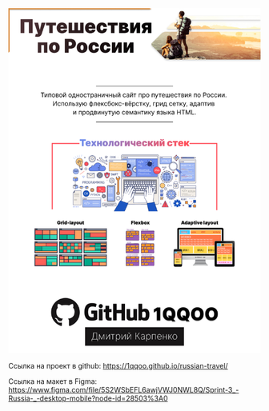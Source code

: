 <img src="./images/RussianTravel.jpg" alt="Описание работы">

Ссылка на проект в github: https://1qqoo.github.io/russian-travel/

Ссылка на макет в Figma: https://www.figma.com/file/5S2WSbEFL6awjVWJ0NWL8Q/Sprint-3_-Russia-_-desktop-mobile?node-id=28503%3A0
